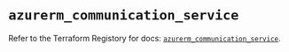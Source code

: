 # `azurerm_communication_service`

Refer to the Terraform Registory for docs: [`azurerm_communication_service`](https://registry.terraform.io/providers/hashicorp/azurerm/3.59.0/docs/resources/communication_service).
